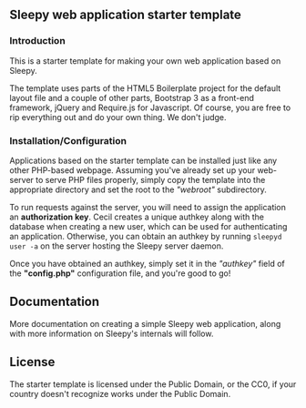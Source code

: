 ## Sleepy web application starter template

### Introduction

This is a starter template for making your own web application based on Sleepy.

The template uses parts of the HTML5 Boilerplate project for the default layout
file and a couple of other parts, Bootstrap 3 as a front-end framework, jQuery and
Require.js for Javascript. Of course, you are free to rip everything out and do
your own thing. We don't judge.

### Installation/Configuration

Applications based on the starter template can be installed just like any other
PHP-based webpage. Assuming you've already set up your web-server to serve PHP
files properly, simply copy the template into the appropriate directory and set
the root to the *"webroot"* subdirectory.

To run requests against the server, you will need to assign the application an
**authorization key**. Cecil creates a unique authkey along with the database when
creating a new user, which can be used for authenticating an application.
Otherwise, you can obtain an authkey by running ```sleepyd user -a``` on the server
hosting the Sleepy server daemon.

Once you have obtained an authkey, simply set it in the *"authkey"* field of the
**"config.php"** configuration file, and you're good to go!

## Documentation

More documentation on creating a simple Sleepy web application, along with more
information on Sleepy's internals will follow.

## License

The starter template is licensed under the Public Domain, or the CC0, if your
country doesn't recognize works under the Public Domain.
